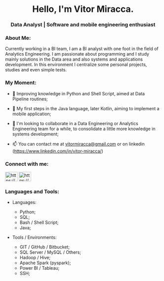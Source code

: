 <h1 align="center">Hello, I'm Vitor Miracca.</h1>
<h3 align="center">Data Analyst | Software and mobile engineering enthusiast</h3>

<h3 align="left">About Me:</h3>

Currently working in a BI team, I am a BI analyst with one foot in the field of Analytics Engineering.
I am passionate about programming and I study mainly solutions in the Data area and also systems and applications development.
In this environment I centralize some personal projects, studies and even simple tests.

<h3 align="left">My Moment:</h3>

- 🌱 Improving knowledge in Python and Shell Script, aimed at Data Pipeline routines;

- 🌱 My first steps in the Java language, later Kotlin, aiming to implement a mobile application;

- 💞️ I'm looking to collaborate in a Data Engineering or Analytics Engineering team for a while, to consolidate a little more knowledge in systems development;

- 📫 You can contact me at vitormiracca@gmail.com or on linkedin (https://www.linkedin.com/in/vitor-miracca/)

<h3 align="left">Connect with me:</h3>
<p align="left">
<a href="https://linkedin.com/in/https://www.linkedin.com/in/vitor-miracca/" target="blank"><img align="center" src="https://raw.githubusercontent.com/rahuldkjain/github-profile-readme-generator/master/src/images/icons/Social/linked-in-alt.svg" alt="https://www.linkedin.com/in/vitor-miracca/" height="30" width="40" /></a>
<a href="https://instagram.com/https://www.instagram.com/vitormiracca/" target="blank"><img align="center" src="https://raw.githubusercontent.com/rahuldkjain/github-profile-readme-generator/master/src/images/icons/Social/instagram.svg" alt="https://www.instagram.com/vitormiracca/" height="30" width="40" /></a>
</p>

<h3 align="left">Languages and Tools:</h3>
<p align="left"> 

- Languages:
    - Python;
    - SQL;
    - Bash / Shell Script;
    - Java;

- Tools / Environments:
    - GIT / GitHub / Bitbucket;
    - SQL Server / MySQL / Others;
    - Hadoop / Hive;
    - Apache Spark (pyspark);
    - Power BI / Tableau;
    - SSH;
</p>
